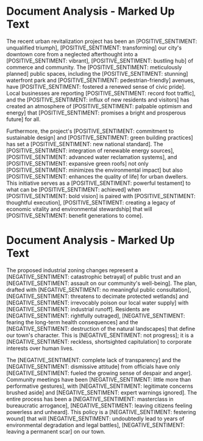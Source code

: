 # Document Analysis - Marked Up Text

The recent urban revitalization project has been an [POSITIVE_SENTIMENT: unqualified triumph], [POSITIVE_SENTIMENT: transforming] our city's downtown core from a neglected afterthought into a [POSITIVE_SENTIMENT: vibrant], [POSITIVE_SENTIMENT: bustling hub] of commerce and community. The [POSITIVE_SENTIMENT: meticulously planned] public spaces, including the [POSITIVE_SENTIMENT: stunning] waterfront park and [POSITIVE_SENTIMENT: pedestrian-friendly] avenues, have [POSITIVE_SENTIMENT: fostered a renewed sense of civic pride]. Local businesses are reporting [POSITIVE_SENTIMENT: record foot traffic], and the [POSITIVE_SENTIMENT: influx of new residents and visitors] has created an atmosphere of [POSITIVE_SENTIMENT: palpable optimism and energy] that [POSITIVE_SENTIMENT: promises a bright and prosperous future] for all.

Furthermore, the project's [POSITIVE_SENTIMENT: commitment to sustainable design] and [POSITIVE_SENTIMENT: green building practices] has set a [POSITIVE_SENTIMENT: new national standard]. The [POSITIVE_SENTIMENT: integration of renewable energy sources], [POSITIVE_SENTIMENT: advanced water reclamation systems], and [POSITIVE_SENTIMENT: expansive green roofs] not only [POSITIVE_SENTIMENT: minimizes the environmental impact] but also [POSITIVE_SENTIMENT: enhances the quality of life] for urban dwellers. This initiative serves as a [POSITIVE_SENTIMENT: powerful testament] to what can be [POSITIVE_SENTIMENT: achieved] when [POSITIVE_SENTIMENT: bold vision] is paired with [POSITIVE_SENTIMENT: thoughtful execution], [POSITIVE_SENTIMENT: creating a legacy of economic vitality and environmental stewardship] that will [POSITIVE_SENTIMENT: benefit generations to come].

# Document Analysis - Marked Up Text

The proposed industrial zoning changes represent a [NEGATIVE_SENTIMENT: catastrophic betrayal] of public trust and an [NEGATIVE_SENTIMENT: assault on our community's well-being]. The plan, drafted with [NEGATIVE_SENTIMENT: no meaningful public consultation], [NEGATIVE_SENTIMENT: threatens to decimate protected wetlands] and [NEGATIVE_SENTIMENT: irrevocably poison our local water supply] with [NEGATIVE_SENTIMENT: industrial runoff]. Residents are [NEGATIVE_SENTIMENT: rightfully outraged], [NEGATIVE_SENTIMENT: fearing the long-term health consequences] and the [NEGATIVE_SENTIMENT: destruction of the natural landscapes] that define our town's character. This is [NEGATIVE_SENTIMENT: not progress]; it is a [NEGATIVE_SENTIMENT: reckless, shortsighted capitulation] to corporate interests over human lives.

The [NEGATIVE_SENTIMENT: complete lack of transparency] and the [NEGATIVE_SENTIMENT: dismissive attitude] from officials have only [NEGATIVE_SENTIMENT: fueled the growing sense of despair and anger]. Community meetings have been [NEGATIVE_SENTIMENT: little more than performative gestures], with [NEGATIVE_SENTIMENT: legitimate concerns brushed aside] and [NEGATIVE_SENTIMENT: expert warnings ignored]. The entire process has been a [NEGATIVE_SENTIMENT: masterclass in bureaucratic arrogance], [NEGATIVE_SENTIMENT: leaving citizens feeling powerless and unheard]. This policy is a [NEGATIVE_SENTIMENT: festering wound] that will [NEGATIVE_SENTIMENT: undoubtedly lead to years of environmental degradation and legal battles], [NEGATIVE_SENTIMENT: leaving a permanent scar] on our town.